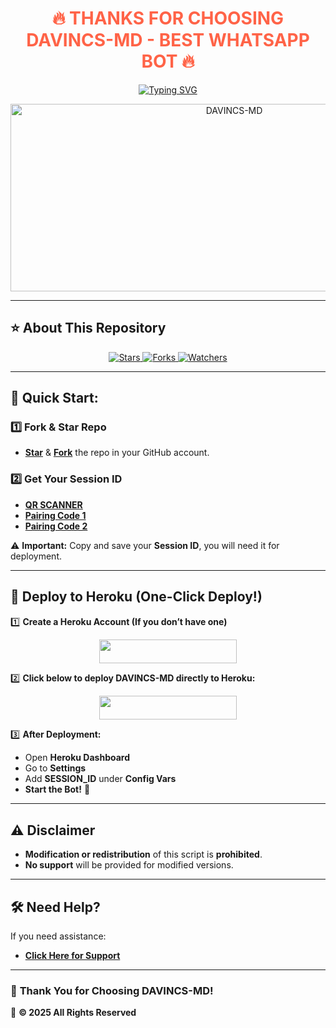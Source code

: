<h1 align="center" style="color: #FF6347;">🔥 THANKS FOR CHOOSING DAVINCS-MD - BEST WHATSAPP BOT 🔥</h1>

<p align="center">
  <a href="https://git.io/typing-svg">
    <img src="https://readme-typing-svg.demolab.com?font=Black+Ops+One&size=50&pause=1000&color=1BAFBAFF&center=true&width=910&height=100&lines=HELLOO+THIS+IS+DAVINCS-MD;BEST++WHATSAPP+BOT;CREATED+BY+ALLAN+DAVINCS;RELEASED+01.4.2025;" alt="Typing SVG" />
  </a>
</p>

<p align="center">
  <img alt="DAVINCS-MD" width="700" height="300" src="https://files.catbox.moe/cwag4p.jpg">
</p>

---

## ⭐ **About This Repository**
<p align="center">
  <a href="https://github.com/9Wish882/DAVINCS-MD/stargazers">
    <img src="https://img.shields.io/github/stars/9Wish882/DAVINCS-MD?style=for-the-badge&logo=github&color=ff9800" alt="Stars" />
  </a>
  <a href="https://github.com/9Wish882/DAVINCS-MD/network/members">
    <img src="https://img.shields.io/github/forks/9Wish882/DAVINCS-MD?style=for-the-badge&logo=github&color=4CAF50" alt="Forks" />
  </a>
  <a href="https://github.com/9Wish882/DAVINCS-MD/watchers">
    <img src="https://img.shields.io/github/watchers/9Wish882/DAVINCS-MD?style=for-the-badge&logo=github&color=2196F3" alt="Watchers" />
  </a>
</p>

---

## 🚀 **Quick Start:**

### 1️⃣ **Fork & Star Repo**
- **[Star](https://github.com/9Wish882/DAVINCS-MD)** & **[Fork](https://github.com/9Wish882/DAVINCS-MD/forks)** the repo in your GitHub account.

### 2️⃣ **Get Your Session ID**
- **[QR SCANNER](https://the-flash-scanner.onrender.com/)**
- **[Pairing Code 1](https://king-france.vercel.app/)**
- **[Pairing Code 2](https://the-flash-md-sessions.onrender.com/pair)**  

⚠️ **Important:** Copy and save your **Session ID**, you will need it for deployment.

---

## 🚀 **Deploy to Heroku (One-Click Deploy!)**
1️⃣ **Create a Heroku Account (If you don’t have one)**  
   <p align="center">
     <a href="https://signup.heroku.com">
       <img src="https://img.shields.io/badge/Create%20Account%20Now-blue?style=for-the-badge&logo=heroku" width="220" height="38.45"/>
     </a>
   </p>

2️⃣ **Click below to deploy DAVINCS-MD directly to Heroku:**  
   <p align="center">
     <a href="https://heroku.com/deploy?template=https://github.com/9Wish882/DAVINCS-MD">
       <img src="https://www.herokucdn.com/deploy/button.svg" width="220" height="38.45"/>
     </a>
   </p>

3️⃣ **After Deployment:**  
   - Open **Heroku Dashboard**  
   - Go to **Settings**  
   - Add **SESSION_ID** under **Config Vars**  
   - **Start the Bot!** 🚀  

---

## ⚠️ **Disclaimer**
- **Modification or redistribution** of this script is **prohibited**.  
- **No support** will be provided for modified versions.  

---

## 🛠 **Need Help?**
If you need assistance:
- **[Click Here for Support](https://messages-snowy.vercel.app)**  

---

### 🎉 **Thank You for Choosing DAVINCS-MD!**
📌 **© 2025 All Rights Reserved**
